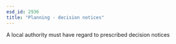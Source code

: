 ```yaml
---
esd_id: 2936
title: "Planning - decision notices"
---
```


A local authority must have regard to prescribed decision notices

